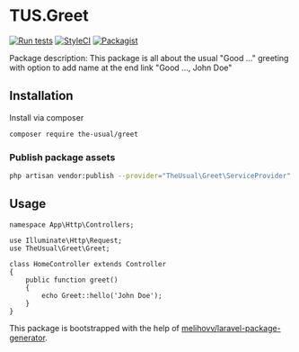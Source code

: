 # TUS.Greet

[![Run tests](https://github.com/uekichinos/tus.greet/actions/workflows/default.yml/badge.svg)](https://github.com/uekichinos/tus.greet/actions/workflows/default.yml)
[![StyleCI](https://github.styleci.io/repos/415530368/shield?branch=main)](https://github.styleci.io/repos/415530368?branch=main)
[![Packagist](https://poser.pugx.org/the-usual/greet/d/total.svg)](https://packagist.org/packages/the-usual/greet)

Package description: This package is all about the usual "Good ..." greeting with option to add name at the end link "Good ..., John Doe"

## Installation

Install via composer
```bash
composer require the-usual/greet
```

### Publish package assets

```bash
php artisan vendor:publish --provider="TheUsual\Greet\ServiceProvider"
```

## Usage

```
namespace App\Http\Controllers;

use Illuminate\Http\Request;
use TheUsual\Greet\Greet;

class HomeController extends Controller
{
    public function greet()
    {
        echo Greet::hello('John Doe');
    }
}

```


This package is bootstrapped with the help of [melihovv/laravel-package-generator](https://github.com/melihovv/laravel-package-generator).
